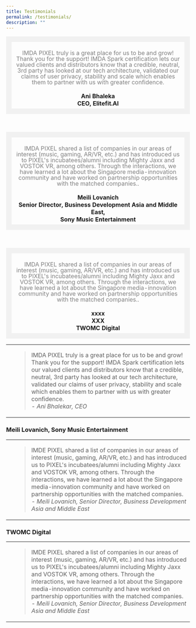 ```yaml
---
title: Testimonials
permalink: /testimonials/
description: ""
---
```

<table>
		<td style="border: 15px solid #F1F1F1; width:70%; text-align: center;">
				<br><span style="font-size:1.em; line-height:1em; color:grey"> IMDA PIXEL truly is a great place for us to be and grow! Thank you for the support! IMDA Spark certification lets our valued clients and distributors know that a credible, neutral, 3rd party has looked at our tech architecture, validated our claims of user privacy, stability and scale which enables them to partner with us with greater confidence.</span>
	<br><br>
		<b>Ani Bhaleka<br>CEO, Elitefit.AI</b>
		</td>
</table><br>

<table>
		<td style="border: 15px solid #F1F1F1; width:70%; text-align: center;">
				<br><span style="font-size:1.em; line-height:1em; color:grey"> IMDA PIXEL shared a list of companies in our areas of interest (music, gaming, AR/VR, etc.) and has introduced us to PIXEL's incubatees/alumni including Mighty Jaxx and VOSTOK VR, among others. Through the interactions, we have learned a lot about the Singapore media-innovation community and have worked on partnership opportunities with the matched companies..</span>
	<br><br>
		<b>Meili Lovanich<br>Senior Director, Business Development Asia and Middle East,<br>Sony Music Entertainment</b>
		</td>
</table><br>

<table>
	<td style="border: 15px solid #F1F1F1; width:100%; text-align: center;">
				<br><span style="font-size:1.em; line-height:1em; color:grey"> IMDA PIXEL shared a list of companies in our areas of interest (music, gaming, AR/VR, etc.) and has introduced us to PIXEL's incubatees/alumni including Mighty Jaxx and VOSTOK VR, among others. Through the interactions, we have learned a lot about the Singapore media-innovation community and have worked on partnership opportunities with the matched companies..</span>
	<br><br>
		<b>xxxx<br>XXX<br>TWOMC Digital</b>
		</td>	
</table> 



<table>
	<tr>
		<td style="width:-25%; text-align: center; vertical-align:middle; border-bottom:none;"></td>
		<td style="vertical-align:middle; border-bottom:none;">
			<blockquote>
			IMDA PIXEL truly is a great place for us to be and grow! Thank you for the support! IMDA Spark certification lets our valued clients and distributors know that a credible, neutral, 3rd party has looked at our tech architecture, validated our claims of user privacy, stability and scale which enables them to partner with us with greater confidence.
			<br><i>- Ani Bhalekar, CEO</i>
			</blockquote>
		</td>
	</tr>

</table>

### Meili Lovanich, Sony Music Entertainment

<table>
	<tr>
		<td style="width:-25%; text-align: center; vertical-align:middle; border-bottom:none;"></td>
		<td style="vertical-align:middle; border-bottom:none;">
			<blockquote>
			IMDE PIXEL shared a list of companies in our areas of interest (music, gaming, AR/VR, etc.) and has introduced us to PIXEL's incubatees/alumni including Mighty Jaxx and VOSTOK VR, among others. Through the interactions, we have learned a lot about the Singapore media-innovation community and have worked on partnership opportunities with the matched companies.
			<br><i>- Meili Lovanich, Senior Director, Business Development Asia and Middle East</i>
			</blockquote>
		</td>
	</tr>

</table>

### TWOMC Digital

<table>
	<tr>
		<td style="width:-25%; text-align: center; vertical-align:middle; border-bottom:none;"></td>
		<td style="vertical-align:middle; border-bottom:none;">
			<blockquote>
			IMDE PIXEL shared a list of companies in our areas of interest (music, gaming, AR/VR, etc.) and has introduced us to PIXEL's incubatees/alumni including Mighty Jaxx and VOSTOK VR, among others. Through the interactions, we have learned a lot about the Singapore media-innovation community and have worked on partnership opportunities with the matched companies.
			<br><i>- Meili Lovanich, Senior Director, Business Development Asia and Middle East</i>
			</blockquote>
		</td>
	</tr>

</table>